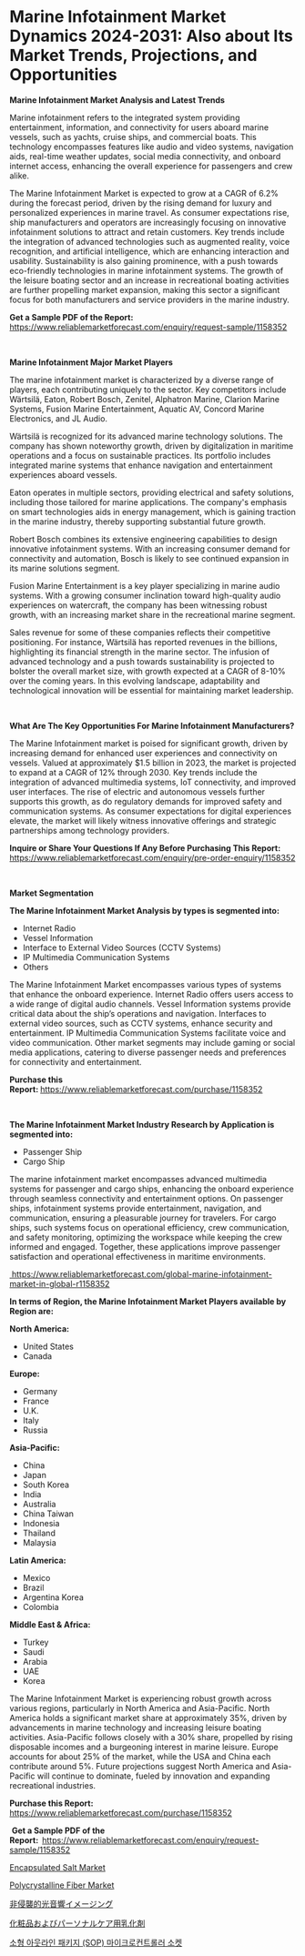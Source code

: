 <p><h1>Marine Infotainment Market Dynamics 2024-2031: Also about Its Market Trends, Projections, and Opportunities</h1></p><p><strong>Marine Infotainment Market Analysis and Latest Trends</strong></p>
<p><p>Marine infotainment refers to the integrated system providing entertainment, information, and connectivity for users aboard marine vessels, such as yachts, cruise ships, and commercial boats. This technology encompasses features like audio and video systems, navigation aids, real-time weather updates, social media connectivity, and onboard internet access, enhancing the overall experience for passengers and crew alike.</p><p>The Marine Infotainment Market is expected to grow at a CAGR of 6.2% during the forecast period, driven by the rising demand for luxury and personalized experiences in marine travel. As consumer expectations rise, ship manufacturers and operators are increasingly focusing on innovative infotainment solutions to attract and retain customers. Key trends include the integration of advanced technologies such as augmented reality, voice recognition, and artificial intelligence, which are enhancing interaction and usability. Sustainability is also gaining prominence, with a push towards eco-friendly technologies in marine infotainment systems. The growth of the leisure boating sector and an increase in recreational boating activities are further propelling market expansion, making this sector a significant focus for both manufacturers and service providers in the marine industry.</p></p>
<p><strong>Get a Sample PDF of the Report:&nbsp;</strong> <a href="https://www.reliablemarketforecast.com/enquiry/request-sample/1158352">https://www.reliablemarketforecast.com/enquiry/request-sample/1158352</a></p>
<p>&nbsp;</p>
<p><strong>Marine Infotainment Major Market Players</strong></p>
<p><p>The marine infotainment market is characterized by a diverse range of players, each contributing uniquely to the sector. Key competitors include Wärtsilä, Eaton, Robert Bosch, Zenitel, Alphatron Marine, Clarion Marine Systems, Fusion Marine Entertainment, Aquatic AV, Concord Marine Electronics, and JL Audio.</p><p>Wärtsilä is recognized for its advanced marine technology solutions. The company has shown noteworthy growth, driven by digitalization in maritime operations and a focus on sustainable practices. Its portfolio includes integrated marine systems that enhance navigation and entertainment experiences aboard vessels.</p><p>Eaton operates in multiple sectors, providing electrical and safety solutions, including those tailored for marine applications. The company's emphasis on smart technologies aids in energy management, which is gaining traction in the marine industry, thereby supporting substantial future growth.</p><p>Robert Bosch combines its extensive engineering capabilities to design innovative infotainment systems. With an increasing consumer demand for connectivity and automation, Bosch is likely to see continued expansion in its marine solutions segment.</p><p>Fusion Marine Entertainment is a key player specializing in marine audio systems. With a growing consumer inclination toward high-quality audio experiences on watercraft, the company has been witnessing robust growth, with an increasing market share in the recreational marine segment.</p><p>Sales revenue for some of these companies reflects their competitive positioning. For instance, Wärtsilä has reported revenues in the billions, highlighting its financial strength in the marine sector. The infusion of advanced technology and a push towards sustainability is projected to bolster the overall market size, with growth expected at a CAGR of 8-10% over the coming years. In this evolving landscape, adaptability and technological innovation will be essential for maintaining market leadership.</p></p>
<p>&nbsp;</p>
<p><strong>What Are The Key Opportunities For Marine Infotainment Manufacturers?</strong></p>
<p><p>The Marine Infotainment market is poised for significant growth, driven by increasing demand for enhanced user experiences and connectivity on vessels. Valued at approximately $1.5 billion in 2023, the market is projected to expand at a CAGR of 12% through 2030. Key trends include the integration of advanced multimedia systems, IoT connectivity, and improved user interfaces. The rise of electric and autonomous vessels further supports this growth, as do regulatory demands for improved safety and communication systems. As consumer expectations for digital experiences elevate, the market will likely witness innovative offerings and strategic partnerships among technology providers.</p></p>
<p><strong>Inquire or Share Your Questions If Any Before Purchasing This Report:</strong> <a href="https://www.reliablemarketforecast.com/enquiry/pre-order-enquiry/1158352">https://www.reliablemarketforecast.com/enquiry/pre-order-enquiry/1158352</a></p>
<p>&nbsp;</p>
<p><strong>Market Segmentation</strong></p>
<p><strong>The Marine Infotainment Market Analysis by types is segmented into:</strong></p>
<p><ul><li>Internet Radio</li><li>Vessel Information</li><li>Interface to External Video Sources (CCTV Systems)</li><li>IP Multimedia Communication Systems</li><li>Others</li></ul></p>
<p><p>The Marine Infotainment Market encompasses various types of systems that enhance the onboard experience. Internet Radio offers users access to a wide range of digital audio channels. Vessel Information systems provide critical data about the ship’s operations and navigation. Interfaces to external video sources, such as CCTV systems, enhance security and entertainment. IP Multimedia Communication Systems facilitate voice and video communication. Other market segments may include gaming or social media applications, catering to diverse passenger needs and preferences for connectivity and entertainment.</p></p>
<p><strong>Purchase this Report:&nbsp;</strong><a href="https://www.reliablemarketforecast.com/purchase/1158352">https://www.reliablemarketforecast.com/purchase/1158352</a></p>
<p>&nbsp;</p>
<p><strong>The Marine Infotainment Market Industry Research by Application is segmented into:</strong></p>
<p><ul><li>Passenger Ship</li><li>Cargo Ship</li></ul></p>
<p><p>The marine infotainment market encompasses advanced multimedia systems for passenger and cargo ships, enhancing the onboard experience through seamless connectivity and entertainment options. On passenger ships, infotainment systems provide entertainment, navigation, and communication, ensuring a pleasurable journey for travelers. For cargo ships, such systems focus on operational efficiency, crew communication, and safety monitoring, optimizing the workspace while keeping the crew informed and engaged. Together, these applications improve passenger satisfaction and operational effectiveness in maritime environments.</p></p>
<p><a href="https://www.reliablemarketforecast.com/global-marine-infotainment-market-in-global-r1158352">&nbsp;https://www.reliablemarketforecast.com/global-marine-infotainment-market-in-global-r1158352</a></p>
<p><strong>In terms of Region, the Marine Infotainment Market Players available by Region are:</strong></p>
<p>
    <p> <strong> North America: </strong>
        <ul>
            <li>United States</li>
            <li>Canada</li>
        </ul>
        </p> 
    <p> <strong> Europe: </strong>
        <ul>
            <li>Germany</li>
            <li>France</li>
            <li>U.K.</li>
            <li>Italy</li>
            <li>Russia</li>
        </ul>
        </p> 
    <p> <strong> Asia-Pacific: </strong>
        <ul>
            <li>China</li>
            <li>Japan</li>
            <li>South Korea</li>
            <li>India</li>
            <li>Australia</li>
            <li>China Taiwan</li>
            <li>Indonesia</li>
            <li>Thailand</li>
            <li>Malaysia</li>
        </ul>
        </p> 
    <p> <strong> Latin America: </strong>
        <ul>
            <li>Mexico</li>
            <li>Brazil</li>
            <li>Argentina Korea</li>
            <li>Colombia</li>
        </ul>
        </p> 
    <p> <strong> Middle East & Africa: </strong>
        <ul>
            <li>Turkey</li>
            <li>Saudi</li>
            <li>Arabia</li>
            <li>UAE</li>
            <li>Korea</li>
        </ul>
    </p>
    </p>
<p><p>The Marine Infotainment Market is experiencing robust growth across various regions, particularly in North America and Asia-Pacific. North America holds a significant market share at approximately 35%, driven by advancements in marine technology and increasing leisure boating activities. Asia-Pacific follows closely with a 30% share, propelled by rising disposable incomes and a burgeoning interest in marine leisure. Europe accounts for about 25% of the market, while the USA and China each contribute around 5%. Future projections suggest North America and Asia-Pacific will continue to dominate, fueled by innovation and expanding recreational industries.</p></p>
<p><strong>Purchase this Report: </strong><a href="https://www.reliablemarketforecast.com/purchase/1158352">https://www.reliablemarketforecast.com/purchase/1158352</a></p>
<p>&nbsp;<strong>Get a Sample PDF of the Report:&nbsp;&nbsp;</strong><a href="https://www.reliablemarketforecast.com/enquiry/request-sample/1158352">https://www.reliablemarketforecast.com/enquiry/request-sample/1158352</a></p>
<p><strong></strong></p>
<p><p><a href="https://www.linkedin.com/pulse/strategic-insights-global-encapsulated-salt-market-trends-2024-uyw6f?trackingId=sshTmumfST%2BzE4dzh8z54w%3D%3D">Encapsulated Salt Market</a></p><p><a href="https://issuu.com/reportprime-2/docs/polycrystalline-fiber-market-size-2_b0e3234fb437d3">Polycrystalline Fiber Market</a></p><p><a href="https://medium.com/@rick7624852024/non-invasive-photoacoustic-imaging-market-%E3%81%AF-%E3%82%B3%E3%82%B9%E3%83%88%E7%AE%A1%E7%90%86%E3%81%A8%E5%8A%B9%E7%8E%87%E5%90%91%E4%B8%8A%E3%82%92%E5%84%AA%E5%85%88%E3%81%97%E3%81%BE%E3%81%99-%E3%81%95%E3%82%89%E3%81%AB-%E5%A0%B1%E5%91%8A%E6%9B%B8%E3%81%AF%E5%B8%82%E5%A0%B4%E3%81%AE%E9%9C%80%E8%A6%81%E9%9D%A2%E3%81%A8%E4%BE%9B%E7%B5%A6%E9%9D%A2%E3%81%AE%E4%B8%A1%E6%96%B9%E3%82%92%E3%82%AB%E3%83%90%E3%83%BC%E3%81%97%E3%81%A6%E3%81%84%E3%81%BE%E3%81%99-9bfdd947e8ff">非侵襲的光音響イメージング</a></p><p><a href="https://medium.com/@rick7624852024/cosmetics-and-personal-care-emulsifier-market-%E3%81%AF-%E3%82%B3%E3%82%B9%E3%83%88%E7%AE%A1%E7%90%86%E3%81%A8%E5%8A%B9%E7%8E%87%E5%90%91%E4%B8%8A%E3%82%92%E5%84%AA%E5%85%88%E3%81%97%E3%81%BE%E3%81%99-%E3%81%95%E3%82%89%E3%81%AB-%E5%A0%B1%E5%91%8A%E6%9B%B8%E3%81%AF%E5%B8%82%E5%A0%B4%E3%81%AE%E9%9C%80%E8%A6%81%E9%9D%A2%E3%81%A8%E4%BE%9B%E7%B5%A6%E9%9D%A2%E3%81%AE%E4%B8%A1%E6%96%B9%E3%82%92%E3%82%AB%E3%83%90%E3%83%BC%E3%81%97%E3%81%A6%E3%81%84%E3%81%BE%E3%81%99-678636a86f17">化粧品およびパーソナルケア用乳化剤</a></p><p><a href="https://medium.com/@jj.bennett1994/%EC%8B%9C%EC%9E%A5-%EB%8F%99%ED%96%A5-%EA%B8%80%EB%A1%9C%EB%B2%8C-%EC%86%8C%ED%98%95-%EC%95%84%EC%9B%83%EB%9D%BC%EC%9D%B8-%ED%8C%A8%ED%82%A4%EC%A7%80-sop-%EB%A7%88%EC%9D%B4%ED%81%AC%EB%A1%9C%EC%BB%A8%ED%8A%B8%EB%A1%A4%EB%9F%AC-%EC%86%8C%EC%BC%93-%EC%8B%9C%EC%9E%A5-%EC%98%88%EC%B8%A1-%EB%B0%8F-%ED%98%81%EC%8B%A0-%ED%8A%B8%EB%A0%8C%EB%93%9C-2024-2031-c2065ad26e09">소형 아웃라인 패키지 (SOP) 마이크로컨트롤러 소켓</a></p></p>